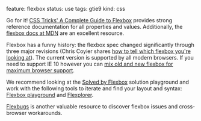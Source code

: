feature: flexbox
status: use
tags: gtie9
kind: css

Go for it! [CSS Tricks' A Complete Guide to Flexbox](https://css-tricks.com/snippets/css/a-guide-to-flexbox/) provides strong reference documentation for all properties and values. Additionally, the [flexbox docs at MDN](https://developer.mozilla.org/en-US/docs/Web/CSS/CSS_Flexible_Box_Layout/Basic_Concepts_of_Flexbox) are an excellent resource.

Flexbox has a funny history: the flexbox spec changed significantly through three major revisions (Chris Coyier shares [how to tell which flexbox you're looking at](https://css-tricks.com/old-flexbox-and-new-flexbox/)). The current version is supported by all modern browsers. If you need to support IE 10 however you can [mix old and new flexbox for maximum browser support](https://css-tricks.com/using-flexbox/).

We recommend looking at the [Solved by Flexbox](http://philipwalton.github.io/solved-by-flexbox/) solution playground and work with the following tools to iterate and find your layout and syntax:
[Flexbox playground](http://zomigi.com/blog/flexbox-presentation/) and [Flexplorer](http://bennettfeely.com/flexplorer/).

[Flexbugs](https://github.com/philipwalton/flexbugs) is another valuable resource to discover flexbox issues and cross-browser workarounds.
